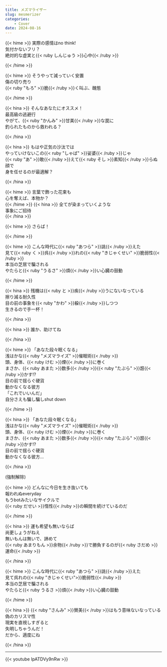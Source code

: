 ```yaml
---
title: メズマライザー
slug: mesmerizer
categories:
    - Cover
date: 2024-08-16 
---
```


{{< hime >}}
実際の感情はno think!  
気付かないフリ？  
絶対的な虚実と{{< ruby しんじゅう >}}心中{{< /ruby >}}  

{{< /hime >}}

{{< hime >}}
そうやって減っていく安置  
傷の切り売り  
{{< ruby "もろ" >}}脆{{< /ruby >}}く叫ぶ、醜態  

{{< /hime >}}

{{< hina >}}
そんなあなたにオススメ！  
最高級の逃避行  
やがて、{{< ruby "かんみ" >}}甘美{{< /ruby >}}な罠に  
釣られたものから救われる？  

{{< /hina >}}

{{< hina >}}
もはや正気の沙汰では  
やっていけないこの{{< ruby "しゃば" >}}娑婆{{< /ruby >}}じゃ  
{{< ruby "あ" >}}敢{{< /ruby >}}えて{{< ruby そし >}}素知{{< /ruby >}}らぬ顔で  
身を任せるのが最適解？  

{{< /hina >}}

{{< hime >}}
言葉で飾った花束も  
心を奪えば、本物か？  
{{< /hime >}}
{{< hina >}}
全てが染まっていくような  
事象にご招待  
{{< /hina >}}

{{< hime >}}
さらば！  

{{< /hime >}}

{{< hime >}}
こんな時代に{{< ruby "あつら" >}}誂{{< /ruby >}}えた  
見て{{< ruby く >}}呉{{< /ruby >}}れの{{< ruby "きじゃくせい" >}}脆弱性{{< /ruby >}}  
本当の芝居で騙される  
やたらと{{< ruby "うるさ" >}}煩{{< /ruby >}}い心臓の鼓動  

{{< /hime >}}

{{< hina >}}
残機は{{< ruby と >}}疾{{< /ruby >}}うにないなっている  
擦り減る耐久性  
目の前の事象を{{< ruby "かわ" >}}躱{{< /ruby >}}しつつ  
生きるので手一杯！  

{{< /hina >}}

{{< hina >}}
誰か、助けてね

{{< /hina >}}

{{< hime >}}
「あなた段々眠くなる」  
浅はかな{{< ruby "メズマライズ" >}}催眠術{{< /ruby >}}  
頭、身体、{{< ruby けむ >}}煙{{< /ruby >}}に巻く  
まさか、{{< ruby あまた >}}数多{{< /ruby >}}{{< ruby "たぶら" >}}誑{{< /ruby >}}かす!?  
目の前で揺らぐ硬貨  
動かなくなる彼方  
「これでいいんだ」  
自分さえも騙し騙しshut down  

{{< /hime >}}

{{< hina >}}
「あなた段々眠くなる」  
浅はかな{{< ruby "メズマライズ" >}}催眠術{{< /ruby >}}  
頭、身体、{{< ruby けむ >}}煙{{< /ruby >}}に巻く  
まさか、{{< ruby あまた >}}数多{{< /ruby >}}{{< ruby "たぶら" >}}誑{{< /ruby >}}かす!?  
目の前で揺らぐ硬貨  
動かなくなる彼方...  

{{< /hina >}}

(強制解除)

{{< hime >}}
どんなに今日を生き抜いても  
報われぬeveryday  
もうbotみたいなサイクルで  
{{< ruby だせい >}}惰性{{< /ruby >}}の瞬間を続けているのだ  

{{< /hime >}}

{{< hina >}}
運も希望も無いならば  
尚更しょうがねえ  
無いもんは無いで、諦めて  
{{< ruby あまりもん >}}余物{{< /ruby >}}で勝負するのが{{< ruby さだめ >}}運命{{< /ruby >}}  

{{< /hina >}}

{{< hime >}}
こんな時代に{{< ruby "あつら" >}}誂{{< /ruby >}}えた  
見て呉れの{{< ruby "きじゃくせい">}}脆弱性{{< /ruby >}}  
本当の芝居で騙される  
やたらと{{< ruby うるさ >}}煩{{< /ruby >}}い心臓の鼓動  

{{< /hime >}}

{{< hina >}}
{{< ruby "さんみ" >}}賛美{{< /ruby >}}はもう意味ないなっている  
偽のカリスマ性  
現実を直視しすぎると  
失明しちゃうんだ！  
だから、適度にね  

{{< /hina >}}

---

{{< youtube IpATDVy9nRw >}}